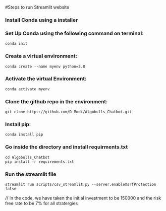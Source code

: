 #Steps to run Streamlit website 

### Install Conda using a installer
### Set Up Conda using the following command on terminal:
	conda init
### Create a virtual environment:
	conda create --name myenv python=3.8
### Activate the virtual Environment:
	conda activate myenv 
### Clone the github repo in the environment:
	git clone https://github.com/D-Modi/Algobulls_Chatbot.git
### Install pip:
	conda install pip
### Go inside the directory and install requirments.txt
	cd Algobulls_Chatbot
	pip install -r requirements.txt
### Run the streamlit file
	streamlit run scripts/csv_streamlit.py --server.enableXsrfProtection false

// In the code, we have taken the initial investment to be 150000  and the risk free rate to be 7% for all stratergies 

